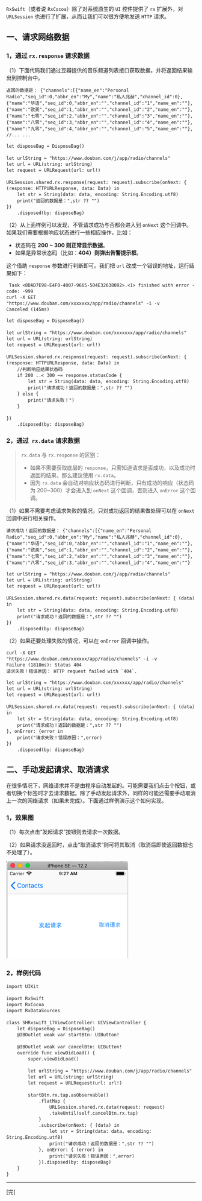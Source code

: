 `RxSwift`（或者说 `RxCocoa`）除了对系统原生的 `UI` 控件提供了 `rx` 扩展外，对 `URLSession` 也进行了扩展，从而让我们可以很方便地发送 `HTTP` 请求。

## 一、请求网络数据
### 1，通过 `rx.response` 请求数据
（1）下面代码我们通过豆瓣提供的音乐频道列表接口获取数据，并将返回结果输出到控制台中。

```
返回的数据是： {"channels":[{"name_en":"Personal Radio","seq_id":0,"abbr_en":"My","name":"私人兆赫","channel_id":0},{"name":"华语","seq_id":0,"abbr_en":"","channel_id":"1","name_en":""},{"name":"欧美","seq_id":1,"abbr_en":"","channel_id":"2","name_en":""},{"name":"七零","seq_id":2,"abbr_en":"","channel_id":"3","name_en":""},{"name":"八零","seq_id":3,"abbr_en":"","channel_id":"4","name_en":""},{"name":"九零","seq_id":4,"abbr_en":"","channel_id":"5","name_en":""},
//... ...
```

```
let disposeBag = DisposeBag()

let urlString = "https://www.douban.com/j/app/radio/channels"
let url = URL(string: urlString)
let request = URLRequest(url: url!)

URLSession.shared.rx.response(request: request).subscribe(onNext: { (response: HTTPURLResponse, data: Data) in
    let str = String(data: data, encoding: String.Encoding.utf8)
    print("返回的数据是：",str ?? "")
})
    .disposed(by: disposeBag)
```
（2）从上面样例可以发现，不管请求成功与否都会进入到 `onNext` 这个回调中。如果我们需要根据响应状态进行一些相应操作，比如：


* 状态码在 **200 ~ 300 则正常显示数据**。
* 如果是异常状态码（比如：**404）则弹出告警提示框**。

这个借助 `response` 参数进行判断即可。我们把 `url` 改成一个错误的地址，运行结果如下：

```
 Task <8DAD7E98-E4F0-4007-9665-504E32638092>.<1> finished with error - code: -999
curl -X GET 
"https://www.douban.com/xxxxxxx/app/radio/channels" -i -v
Canceled (145ms)
```

```
let disposeBag = DisposeBag()

let urlString = "https://www.douban.com/xxxxxxx/app/radio/channels"
let url = URL(string: urlString)
let request = URLRequest(url: url!)

URLSession.shared.rx.response(request: request).subscribe(onNext: { (response: HTTPURLResponse, data: Data) in
    //判断响应结果状态码
    if 200 ..< 300 ~= response.statusCode {
        let str = String(data: data, encoding: String.Encoding.utf8)
        print("请求成功！返回的数据是：",str ?? "")
    } else {
        print("请求失败！")
    }
    
})
    .disposed(by: disposeBag)
```

### 2，通过` rx.data` 请求数据
> `rx.data` 与 `rx.response` 的区别：
>
> * 如果不需要获取底层的 `response`，只需知道请求是否成功，以及成功时返回的结果，那么建议使用 `rx.data`。
> * 因为 `rx.data` 会自动对响应状态码进行判断，只有成功的响应（状态码为 200~300）才会进入到 `onNext` 这个回调，否则进入 `onError` 这个回调。

（1）如果不需要考虑请求失败的情况，只对成功返回的结果做处理可以在 `onNext` 回调中进行相关操作。

```
请求成功！返回的数据是： {"channels":[{"name_en":"Personal Radio","seq_id":0,"abbr_en":"My","name":"私人兆赫","channel_id":0},{"name":"华语","seq_id":0,"abbr_en":"","channel_id":"1","name_en":""},{"name":"欧美","seq_id":1,"abbr_en":"","channel_id":"2","name_en":""},{"name":"七零","seq_id":2,"abbr_en":"","channel_id":"3","name_en":""},{"name":"八零","seq_id":3,"abbr_en":"","channel_id":"4","name_en":""}
```
```
let urlString = "https://www.douban.com/j/app/radio/channels"
let url = URL(string: urlString)
let request = URLRequest(url: url!)

URLSession.shared.rx.data(request: request).subscribe(onNext: { (data) in
    let str = String(data: data, encoding: String.Encoding.utf8)
    print("请求成功！返回的数据是：",str ?? "")
})
    .disposed(by: disposeBag)
```

（2）如果还要处理失败的情况，可以在 `onError` 回调中操作。
```
curl -X GET 
"https://www.douban.com/xxxxxx/app/radio/channels" -i -v
Failure (1818ms): Status 404
请求失败！错误原因： HTTP request failed with `404`.
```
```
let urlString = "https://www.douban.com/xxxxxx/app/radio/channels"
let url = URL(string: urlString)
let request = URLRequest(url: url!)

URLSession.shared.rx.data(request: request).subscribe(onNext: { (data) in
    let str = String(data: data, encoding: String.Encoding.utf8)
    print("请求成功！返回的数据是：",str ?? "")
}, onError: {error in
    print("请求失败！错误原因：",error)
})
    .disposed(by: disposeBag)
```
## 二、手动发起请求、取消请求
在很多情况下，网络请求并不是由程序自动发起的。可能需要我们点击个按钮，或者切换个标签时才去请求数据。除了手动发起请求外，同样的可能还需要手动取消上一次的网络请求（如果未完成）。下面通过样例演示这个如何实现。

### 1，效果图
（1）每次点击“发起请求”按钮则去请求一次数据。

（2）如果请求没返回时，点击“取消请求”则可将其取消（取消后即使返回数据也不处理了）。

![](https://raw.githubusercontent.com/univer2012/personal-document/master/Pictures/2019/Rxswift/Rx_43_1.png)

### 2，样例代码

```
import UIKit

import RxSwift
import RxCocoa
import RxDataSources

class SHRxswift_17ViewController: UIViewController {
    let disposeBag = DisposeBag()
    @IBOutlet weak var startBtn: UIButton!
    
    @IBOutlet weak var cancelBtn: UIButton!
    override func viewDidLoad() {
        super.viewDidLoad()

        let urlString = "https://www.douban.com/j/app/radio/channels"
        let url = URL(string: urlString)
        let request = URLRequest(url: url!)
        
        startBtn.rx.tap.asObservable()
            .flatMap {
                URLSession.shared.rx.data(request: request)
                .takeUntil(self.cancelBtn.rx.tap)
            }
            .subscribe(onNext: { (data) in
                let str = String(data: data, encoding: String.Encoding.utf8)
                print("请求成功！返回的数据是：",str ?? "")
            }, onError: { (error) in
                print("请求失败！错误原因：",error)
            }).disposed(by: disposeBag)
    }
}
```

---
[完]